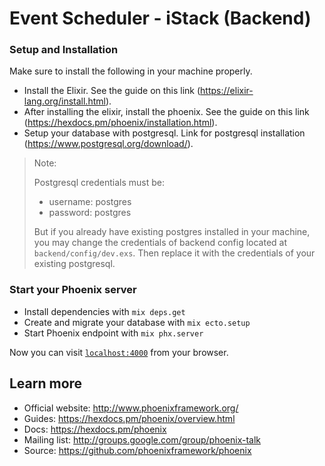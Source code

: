 # Event Scheduler - iStack (Backend)

### Setup and Installation
Make sure to install the following in your machine properly.
- Install the Elixir. See the guide on this link (https://elixir-lang.org/install.html).
- After installing the elixir, install the phoenix. See the guide on this link (https://hexdocs.pm/phoenix/installation.html).
- Setup your database with postgresql. Link for postgresql installation (https://www.postgresql.org/download/).

> Note:
> 
> Postgresql credentials must be:
> - username: postgres
> - password: postgres
>
> But if you already have existing postgres installed in your machine, you may change the credentials of backend 
> config located at `backend/config/dev.exs`. Then replace it with the credentials of your existing postgresql.

### Start your Phoenix server

  * Install dependencies with `mix deps.get`
  * Create and migrate your database with `mix ecto.setup`
  * Start Phoenix endpoint with `mix phx.server`

Now you can visit [`localhost:4000`](http://localhost:4000) from your browser.

## Learn more

  * Official website: http://www.phoenixframework.org/
  * Guides: https://hexdocs.pm/phoenix/overview.html
  * Docs: https://hexdocs.pm/phoenix
  * Mailing list: http://groups.google.com/group/phoenix-talk
  * Source: https://github.com/phoenixframework/phoenix

